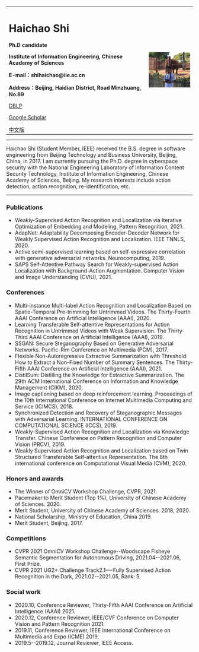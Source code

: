 <div>
<table border="0">
  <tr>
    <td>
      <h1>Haichao Shi</h1>
      <p><b>Ph.D candidate</b></p>
      <p><b>Institute of Information Engineering, Chinese Academy of Sciences</b></p>
      <p><b>E-mail：shihaichao@iie.ac.cn</b></p>
      <p><b>Address：Beijing, Haidian District, Road Minzhuang, No.89</b></p>
      <p><a href="https://dblp.org/pid/180/1745.html">DBLP</a></p>
      <p><a href="https://scholar.google.com/citations?user=WvyvclcAAAAJ&hl=zh-CN">Google Scholar</a></p>
      <a href="index.html">中文版</a>
    </td>
    <td width="25%">
      <img src="assets/personal.jpg" width="100%">
    </td>
  </tr>
</table>
</div>

<hr>
<p>Haichao Shi (Student Member, IEEE) received the B.S. degree in software engineering from Beijing Technology and Business University, Beijing, China, in 2017. I am currently pursuing the Ph.D. degree in cyberspace security with the National Engineering Laboratory of Information Content Security Technology, Institute of Information Engineering, Chinese Academy of Sciences, Beijing. My research interests include action detection, action recognition, re-identification, etc.
</p>
<hr>
<h3>Publications</h3>
<ul>
<li>Weakly-Supervised Action Recognition and Localization via Iterative Optimization of Embedding and Modeling. Pattern Recognition, 2021.</li>
<li>AdapNet: Adaptability Decomposing Encoder-Decoder Network for Weakly Supervised Action Recognition and Localization. IEEE TNNLS, 2020.</li>
<li>Active semi-supervised learning based on self-expressive correlation with generative adversarial networks. Neurocomputing, 2019.</li>
<li>SAPS Self-Attentive Pathway Search for Weakly-supervised Action Localization with Background-Action Augmentation. Computer Vision and Image Understanding (CVIU), 2021.</li>
</ul>
<h3>Conferences</h3>
<ul>
<li>Multi-instance Multi-label Action Recognition and Localization Based on Spatio-Temporal Pre-trimming for Untrimmed Videos. The Thirty-Fourth AAAI Conference on Artificial Intelligence (AAAI), 2020.</li>
<li>Learning Transferable Self-attentive Representations for Action Recognition in Untrimmed Videos with Weak Supervision. The Thirty-Third AAAI Conference on Artificial Intelligence (AAAI), 2019.</li>
<li>SSGAN: Secure Steganography Based on Generative Adversarial Networks. Pacific-Rim Conference on Multimedia (PCM), 2017.</li>
<li>Flexible Non-Autoregressive Extractive Summarization with Threshold: How to Extract a Non-Fixed Number of Summary Sentences. The Thirty-Fifth AAAI Conference on Artificial Intelligence (AAAI), 2021.</li>
<li>DistilSum: Distilling the Knowledge for Extractive Summarization. The 29th ACM International Conference on Information and Knowledge Management (CIKM), 2020.</li>
<li>Image captioning based on deep reinforcement learning. Proceedings of the 10th International Conference on Internet Multimedia Computing and Service (ICIMCS), 2018.</li>
<li>Synchronized Detection and Recovery of Steganographic Messages with Adversarial Learning. INTERNATIONAL CONFERENCE ON COMPUTATIONAL SCIENCE (ICCS), 2019.</li>
<li>Weakly-Supervised Action Recognition and Localization via Knowledge Transfer. Chinese Conference on Pattern Recognition and Computer Vision (PRCV), 2019.</li>
<li>Weakly Supervised Action Recognition and Localization based on Twin Structured Transferable Self-attentive Representation. The 8th international conference on Computational Visual Media (CVM), 2020.</li>
</ul>
<h3>Honors and awards</h3>
<ul>
<li>The Winner of OmniCV Workshop Challenge, CVPR, 2021.</li>
<li>Pacemaker to Merit Student (Top 1%), University of Chinese Academy of Sciences. 2020.</li>
<li>Merit Student, University of Chinese Academy of Sciences. 2018, 2020.</li>
<li>National Scholarship, Ministry of Education, China 2019.</li>
<li>Merit Student, Beijing. 2017.</li>
</ul>

<h3>Competitions</h3>
<ul>
<li>CVPR 2021 OmniCV Workshop Challenge--Woodscape Fisheye Semantic Segmentation for Autonomous Driving, 2021.04--2021.06, First Prize.</li>
<li>CVPR 2021 UG2+ Challenge Track2.1—-Fully Supervised Action Recognition in the Dark, 2021.02--2021.05, Rank: 5.</li>
</ul>
<h3>Social work</h3>
<ul>
<li>2020.10, Conference Reviewer, Thirty-Fifth AAAI Conference on Artificial Intelligence (AAAI) 2021.</li>
<li>2020.12, Conference Reviewer, IEEE/CVF Conference on Computer Vision and Pattern Recognition 2021.</li>
<li>2019.11, Conference Reviewer, IEEE International Conference on Multimedia and Expo (ICME) 2019.</li>
<li>2019.5--2019.12, Journal Reviewer, IEEE Access.</li>
</ul>
